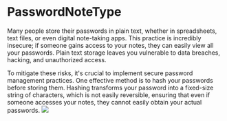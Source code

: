 # PasswordNoteType
Many people store their passwords in plain text, whether in spreadsheets, text files, or even digital note-taking apps. This practice is incredibly insecure; if someone gains access to your notes, they can easily view all your passwords. Plain text storage leaves you vulnerable to data breaches, hacking, and unauthorized access.

To mitigate these risks, it's crucial to implement secure password management practices. One effective method is to hash your passwords before storing them. Hashing transforms your password into a fixed-size string of characters, which is not easily reversible, ensuring that even if someone accesses your notes, they cannot easily obtain your actual passwords.
![](demonstration.gif)
